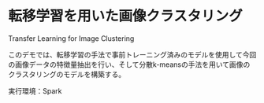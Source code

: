 # 転移学習を用いた画像クラスタリング
 Transfer Learning for Image Clustering

このデモでは、転移学習の手法で事前トレーニング済みのモデルを使用して今回の画像データの特徴量抽出を行い、そして分散k-meansの手法を用いて画像のクラスタリングのモデルを構築する。

実行環境：Spark
